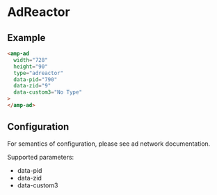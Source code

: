 <!---
Copyright 2015 The AMP HTML Authors. All Rights Reserved.

Licensed under the Apache License, Version 2.0 (the "License");
you may not use this file except in compliance with the License.
You may obtain a copy of the License at

      http://www.apache.org/licenses/LICENSE-2.0

Unless required by applicable law or agreed to in writing, software
distributed under the License is distributed on an "AS-IS" BASIS,
WITHOUT WARRANTIES OR CONDITIONS OF ANY KIND, either express or implied.
See the License for the specific language governing permissions and
limitations under the License.
-->

# AdReactor

## Example

```html
<amp-ad
  width="728"
  height="90"
  type="adreactor"
  data-pid="790"
  data-zid="9"
  data-custom3="No Type"
>
</amp-ad>
```

## Configuration

For semantics of configuration, please see ad network documentation.

Supported parameters:

- data-pid
- data-zid
- data-custom3
